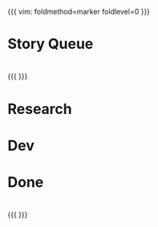 {{{
vim: foldmethod=marker foldlevel=0 
}}}

# #############
# Story Queue #
# #############

{{{
}}}

# ##########
# Research #
# ##########

# #####
# Dev #
# #####


# ######
# Done #
# ######

{{{
}}}
